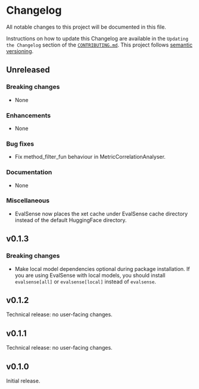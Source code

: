 # Changelog

All notable changes to this project will be documented in this file.

Instructions on how to update this Changelog are available in the `Updating the Changelog` section of the [`CONTRIBUTING.md`](./CONTRIBUTING.md). This project follows [semantic versioning](https://semver.org/spec/v2.0.0.html).

## Unreleased

### Breaking changes

- None

### Enhancements

- None

### Bug fixes

- Fix method_filter_fun behaviour in MetricCorrelationAnalyser.

### Documentation

- None

### Miscellaneous

- EvalSense now places the xet cache under EvalSense cache directory instead of the default HuggingFace directory.

## v0.1.3

### Breaking changes

- Make local model dependencies optional during package installation. If you are using EvalSense with local models, you should install `evalsense[all]` or `evalsense[local]` instead of `evalsense`.

## v0.1.2

Technical release: no user-facing changes.

## v0.1.1

Technical release: no user-facing changes.

## v0.1.0

Initial release.
